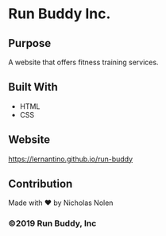 # Run Buddy Inc.

## Purpose
A website that offers fitness training services.

## Built With
* HTML
* CSS

## Website 
https://lernantino.github.io/run-buddy

## Contribution
Made with ❤️ by Nicholas Nolen

### ©️2019 Run Buddy, Inc
